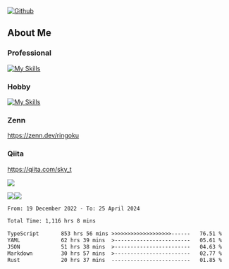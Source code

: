 [![Github](https://img.shields.io/github/followers/skyt-a?label=Follow&style=social)](https://github.com/skyt-a)

## About Me
### Professional
[![My Skills](https://skillicons.dev/icons?i=react,ts,js,nodejs,java,graphql,firebase,githubactions&theme=light)](https://skillicons.dev)
### Hobby
[![My Skills](https://skillicons.dev/icons?i=unity,rust,py&theme=light)](https://skillicons.dev)

### Zenn
https://zenn.dev/ringoku
### Qiita
https://qiita.com/sky_t


![](https://github-profile-summary-cards.vercel.app/api/cards/profile-details?username=skyt-a&theme=default)

![](https://github-profile-summary-cards.vercel.app/api/cards/repos-per-language?username=skyt-a&theme=default)![](https://github-profile-summary-cards.vercel.app/api/cards/stats?username=RinGoku&theme=default)

<!--START_SECTION:waka-->

```txt
From: 19 December 2022 - To: 25 April 2024

Total Time: 1,116 hrs 8 mins

TypeScript       853 hrs 56 mins >>>>>>>>>>>>>>>>>>>------   76.51 %
YAML             62 hrs 39 mins  >------------------------   05.61 %
JSON             51 hrs 38 mins  >------------------------   04.63 %
Markdown         30 hrs 57 mins  >------------------------   02.77 %
Rust             20 hrs 37 mins  -------------------------   01.85 %
```

<!--END_SECTION:waka-->
